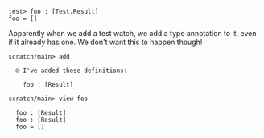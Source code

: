 ``` unison :hide
test> foo : [Test.Result]
foo = []
```

Apparently when we add a test watch, we add a type annotation to it, even if it already has one. We don't want this to happen though\!

``` ucm
scratch/main> add

  ⍟ I've added these definitions:
  
    foo : [Result]

scratch/main> view foo

  foo : [Result]
  foo : [Result]
  foo = []

```

